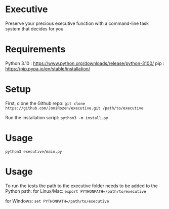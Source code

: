 Executive
=========

Preserve your precious executive function with a command-line task system that decides for you.

**Requirements**
=========

Python 3.10 : https://www.python.org/downloads/release/python-3100/
pip : https://pip.pypa.io/en/stable/installation/

**Setup**
============
First, clone the Github repo:
`git clone https://github.com/JoniRozen/executive.git /path/to/executive`

Run the installation script:
`python3 -m install.py`

**Usage**
=========

`python3 executive/main.py`

**Usage**
=========

To run the tests the path to the executive folder needs to be added to the Python path:
for Linux/Mac:
`export PYTHONPATH=/path/to/executive`

for Windows:
`set PYTHONPATH=/path/to/executive`



